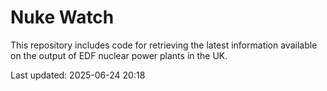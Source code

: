 # Nuke Watch

This repository includes code for retrieving the latest information available on the output of EDF nuclear power plants in the UK.

Last updated: 2025-06-24 20:18